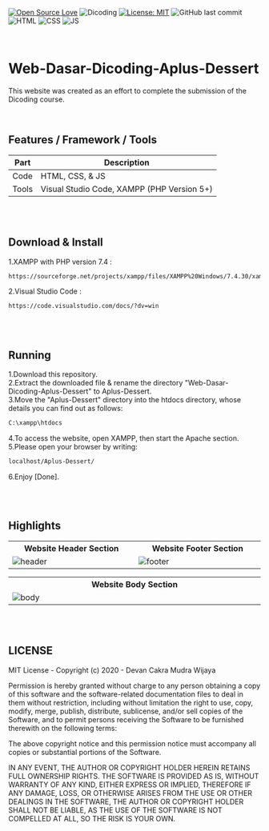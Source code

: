 [![Open Source Love](https://badges.frapsoft.com/os/v1/open-source.svg?style=flat)](https://github.com/ellerbrock/open-source-badges/)
![Dicoding](https://img.shields.io/badge/Dicoding-FrontEnd-blue?logo=github&color=%23F7DF1E)
[![License: MIT](https://img.shields.io/badge/License-MIT-blue.svg?logo=github&color=%23F7DF1E)](https://github.com/devancakra/Web-Dasar-Dicoding-Aplus-Dessert/blob/master/LICENSE)
![GitHub last commit](https://img.shields.io/github/last-commit/devancakra/Web-Dasar-Dicoding-Aplus-Dessert)
![HTML](https://img.shields.io/badge/HTML%20-light.svg?&style=flat&logo=html5&logoColor=%23F7DF1E&color=FF6347)
![CSS](https://img.shields.io/badge/CSS%20-light.svg?&style=flat&logo=css3&logoColor=%23F7DF1E&color=1E90FF)
![JS](https://img.shields.io/badge/Javascript%20-%23323330.svg?&style=flat&logo=javascript&logoColor=%23F7DF1E&color=008080)

<br>

# Web-Dasar-Dicoding-Aplus-Dessert
This website was created as an effort to complete the submission of the Dicoding course.

<br>

## Features / Framework / Tools
| Part | Description |
| --- | --- |
| Code | HTML, CSS, & JS |
| Tools | Visual Studio Code, XAMPP (PHP Version 5+) |

<br><br>

## Download & Install
1.XAMPP with PHP version 7.4 :
```bash
https://sourceforge.net/projects/xampp/files/XAMPP%20Windows/7.4.30/xampp-windows-x64-7.4.30-1-VC15-installer.exe/download
```
2.Visual Studio Code :
```bash
https://code.visualstudio.com/docs/?dv=win
```

<br><br>

## Running
1.Download this repository.<br>
2.Extract the downloaded file & rename the directory "Web-Dasar-Dicoding-Aplus-Dessert" to Aplus-Dessert.<br>
3.Move the "Aplus-Dessert" directory into the htdocs directory, whose details you can find out as follows:
```bash
C:\xampp\htdocs
```
4.To access the website, open XAMPP, then start the Apache section.<br>
5.Please open your browser by writing:
```bash
localhost/Aplus-Dessert/
```
6.Enjoy [Done].

<br><br>

## Highlights
<table>
<tr>
<th width="420">Website Header Section</th>
<th width="420">Website Footer Section</th>
</tr>
<tr>
<td><img src="https://user-images.githubusercontent.com/54527592/120961700-82de0480-c788-11eb-8bb3-5c44639ff3e0.png" alt="header"></td>
<td><img src="https://user-images.githubusercontent.com/54527592/120961946-fed84c80-c788-11eb-85f2-6250acac3027.png" alt="footer"></td>
</tr>
</table>
<table>
<tr>
<th width="840">Website Body Section</th>
</tr>
<tr>
<td><img src="https://github.com/devancakra/Web-Dasar-Dicoding-Aplus-Dessert/assets/54527592/e3122e99-14c9-4b4a-901a-226a777c8a0d" alt="body"></td>
</tr>
</table>

<br><br>

## LICENSE
MIT License - Copyright (c) 2020 - Devan Cakra Mudra Wijaya

Permission is hereby granted without charge to any person obtaining a copy of this software and the software-related documentation files to deal in them without restriction, including without limitation the right to use, copy, modify, merge, publish, distribute, sublicense, and/or sell copies of the Software, and to permit persons receiving the Software to be furnished therewith on the following terms:

The above copyright notice and this permission notice must accompany all copies or substantial portions of the Software.

IN ANY EVENT, THE AUTHOR OR COPYRIGHT HOLDER HEREIN RETAINS FULL OWNERSHIP RIGHTS. THE SOFTWARE IS PROVIDED AS IS, WITHOUT WARRANTY OF ANY KIND, EITHER EXPRESS OR IMPLIED, THEREFORE IF ANY DAMAGE, LOSS, OR OTHERWISE ARISES FROM THE USE OR OTHER DEALINGS IN THE SOFTWARE, THE AUTHOR OR COPYRIGHT HOLDER SHALL NOT BE LIABLE, AS THE USE OF THE SOFTWARE IS NOT COMPELLED AT ALL, SO THE RISK IS YOUR OWN.
